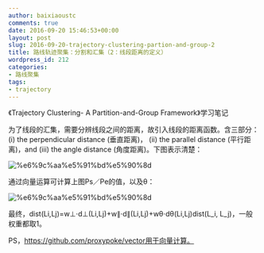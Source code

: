 ```yaml
---
author: baixiaoustc
comments: true
date: 2016-09-20 15:46:53+00:00
layout: post
slug: 2016-09-20-trajectory-clustering-partion-and-group-2
title: 路线轨迹聚集：分割和汇集（2：线段距离的定义）
wordpress_id: 212
categories:
- 路线聚集
tags:
- trajectory
---
```


《Trajectory Clustering- A Partition-and-Group Framework》学习笔记

为了线段的汇集，需要分辨线段之间的距离，故引入线段的距离函数。含三部分：(i) the perpendicular distance (垂直距离)， (ii) the parallel distance (平行距离)，and (iii) the angle distance (角度距离)。下图表示清楚：

![%e6%9c%aa%e5%91%bd%e5%90%8d](http://baixiaoustc.github.io/wordpress/wp-content/uploads/2016/09/未命名.png)

通过向量运算可计算上图Ps／Pe的值，以及θ：

![%e6%9c%aa%e5%91%bd%e5%90%8d](http://baixiaoustc.github.io/wordpress/wp-content/uploads/2016/09/未命名-1.png)

最终，dist(Li,Lj)=w⊥⋅d⊥(Li,Lj)+w∥⋅d∥(Li,Lj)+wθ⋅dθ(Li,Lj)dist(L_i, L_j)，一般权重都取1。

PS，https://github.com/proxypoke/vector用于向量计算。
